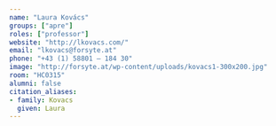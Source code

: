 ```yaml
---
name: "Laura Kovács"
groups: ["apre"]
roles: ["professor"]
website: "http://lkovacs.com/"
email: "lkovacs@forsyte.at"
phone: "+43 (1) 58801 – 184 30"
image: "http://forsyte.at/wp-content/uploads/kovacs1-300x200.jpg"
room: "HC0315"
alumni: false
citation_aliases:
- family: Kovacs
  given: Laura
---
```


<!--
Your custom content goes here.
-->